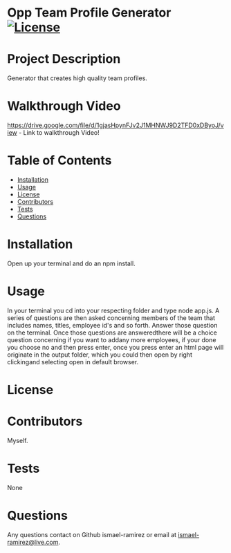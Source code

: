 # **Opp Team Profile Generator**                 [![License](https://img.shields.io/badge/License--blue.svg)](https://opensource.org/licenses/)
  # Project Description
  Generator that creates high quality team profiles.
  # Walkthrough Video
  https://drive.google.com/file/d/1gjasHpynFJv2J1MHNWJ9D2TFD0xDByoJ/view - Link to walkthrough Video!

   # Table of Contents
  * [Installation](#installation)
  * [Usage](#usage)
  * [License](#license)
  * [Contributors](#contributors)
  * [Tests](#tests)
  * [Questions](#questions)
  
  # Installation
  Open up your terminal and do an npm install.
  # Usage
  In your terminal you cd into your respecting folder and type node app.js. A series of questions are then asked concerning members of the team that includes names, titles, employee id's and so forth. Answer those question on the terminal. Once those questions are answeredthere will be a choice question concerning if you want to addany more employees, if your done you choose no and then press enter, once you press enter an html page will originate in the output folder, which you could then open by right clickingand selecting open in default browser. 
  # License
  
  # Contributors
  Myself.
  # Tests
  None
  # Questions
  Any questions contact on Github ismael-ramirez or email at ismael-ramirez@live.com.
